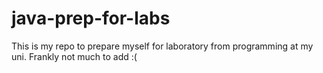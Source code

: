 # java-prep-for-labs
This is my repo to prepare myself for laboratory from programming at my uni. Frankly not much to add :(

